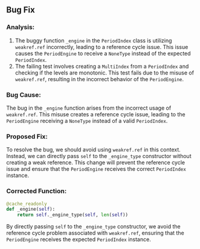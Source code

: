 ## Bug Fix

### Analysis:
1. The buggy function `_engine` in the `PeriodIndex` class is utilizing `weakref.ref` incorrectly, leading to a reference cycle issue. This issue causes the `PeriodEngine` to receive a `NoneType` instead of the expected `PeriodIndex`.
2. The failing test involves creating a `MultiIndex` from a `PeriodIndex` and checking if the levels are monotonic. This test fails due to the misuse of `weakref.ref`, resulting in the incorrect behavior of the `PeriodEngine`.

### Bug Cause:
The bug in the `_engine` function arises from the incorrect usage of `weakref.ref`. This misuse creates a reference cycle issue, leading to the `PeriodEngine` receiving a `NoneType` instead of a valid `PeriodIndex`.

### Proposed Fix:
To resolve the bug, we should avoid using `weakref.ref` in this context. Instead, we can directly pass `self` to the `_engine_type` constructor without creating a weak reference. This change will prevent the reference cycle issue and ensure that the `PeriodEngine` receives the correct `PeriodIndex` instance.

### Corrected Function:
```python
@cache_readonly
def _engine(self):
    return self._engine_type(self, len(self))
``` 

By directly passing `self` to the `_engine_type` constructor, we avoid the reference cycle problem associated with `weakref.ref`, ensuring that the `PeriodEngine` receives the expected `PeriodIndex` instance.